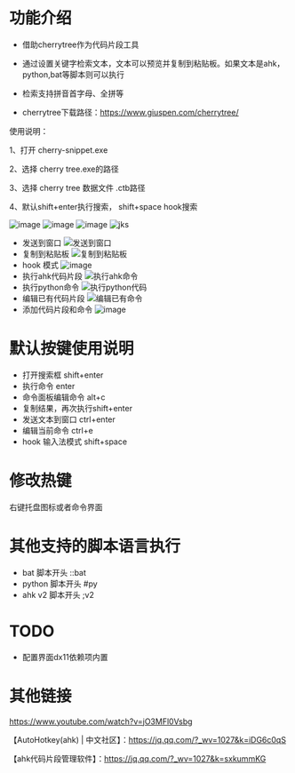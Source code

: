 ﻿# 功能介绍
* 借助cherrytree作为代码片段工具
* 通过设置关键字检索文本，文本可以预览并复制到粘贴板。如果文本是ahk，python,bat等脚本则可以执行
* 检索支持拼音首字母、全拼等

* cherrytree下载路径：https://www.giuspen.com/cherrytree/

使用说明：

1、打开 cherry-snippet.exe

2、选择 cherry tree.exe的路径

3、选择 cherry tree 数据文件 .ctb路径

4、默认shift+enter执行搜索， shift+space hook搜索

![image](https://user-images.githubusercontent.com/26515268/186187953-1f25065d-8d9f-4179-8dd6-6b988bf607f0.png)
![image](https://user-images.githubusercontent.com/26515268/201247039-8c600769-cb0b-49a3-ac2a-8bc6cc6ae643.png)
![image](https://user-images.githubusercontent.com/26515268/184530626-e96a55f9-dfe5-49a0-a69a-964727a13a3d.png)
![jks](https://user-images.githubusercontent.com/26515268/181264528-0d49dc1e-5440-46be-a3de-525999e783f8.gif)
* 发送到窗口
![发送到窗口](https://user-images.githubusercontent.com/26515268/182857886-a8d0be3a-8b58-47b1-bb48-c937d8c4fa52.gif)
* 复制到粘贴板
![复制到粘贴板](https://user-images.githubusercontent.com/26515268/182858230-992bdf37-c7d3-42f2-ba91-02fe19bf7671.gif)
* hook 模式
![image](https://user-images.githubusercontent.com/26515268/201247079-bc0840c2-0224-4aa6-bdd3-518c9e490f42.png)
* 执行ahk代码片段
![执行ahk命令](https://user-images.githubusercontent.com/26515268/182858487-052075ba-0d71-4e7a-b8ce-abbc5484b584.gif)
* 执行python命令
![执行python代码](https://user-images.githubusercontent.com/26515268/182858721-f5ca71fa-c40e-47b8-bedf-b19ddf1766a8.gif)
* 编辑已有代码片段
![编辑已有命令](https://user-images.githubusercontent.com/26515268/182859320-72b8bfc7-755a-4d22-a876-18aa25c9edb5.gif)
* 添加代码片段和命令
![image](https://user-images.githubusercontent.com/26515268/201247491-95cfc917-942e-4638-8c77-0ee7b1de4940.png)


# 默认按键使用说明
* 打开搜索框 shift+enter 
* 执行命令 enter
* 命令面板编辑命令 alt+c 
* 复制结果，再次执行shift+enter
* 发送文本到窗口 ctrl+enter 
* 编辑当前命令 ctrl+e 
* hook 输入法模式  shift+space


# 修改热键
右键托盘图标或者命令界面

# 其他支持的脚本语言执行
* bat 脚本开头 ::bat
* python 脚本开头  #py
* ahk v2  脚本开头 ;v2

# TODO
* 配置界面dx11依赖项内置


# 其他链接

https://www.youtube.com/watch?v=jO3MFl0Vsbg

【AutoHotkey(ahk) | 中文社区】：https://jq.qq.com/?_wv=1027&k=iDG6c0qS

【ahk代码片段管理软件】：https://jq.qq.com/?_wv=1027&k=sxkummKG


